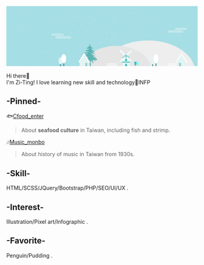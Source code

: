 ![my banner](./_banner_.png)

Hi there👋  
I'm Zi-Ting! I love learning new skill and technology💪INFP

## -Pinned-

🐟[Cfood_enter](https://87penginnouta.github.io/Cfood_enter/)
> About **seafood culture** in Taiwan, including fish and strimp.

🎶[Music_monbo](https://87penginnouta.github.io/taiwan_music_monbo/)
> About history of music in Taiwan from 1930s. 

## -Skill-

HTML/SCSS/JQuery/Bootstrap/PHP/SEO/UI/UX
.
 
## -Interest-

Illustration/Pixel art/Infographic
.
 
## -Favorite- 

Penguin/Pudding
.







<!--
**87penginnouta/87penginnouta** is a ✨ _special_ ✨ repository because its `README.md` (this file) appears on your GitHub profile.

Here are some ideas to get you started:

- 🔭 I’m currently working on ...
- 🌱 I’m currently learning ...
- 👯 I’m looking to collaborate on ...
- 🤔 I’m looking for help with ...
- 💬 Ask me about ...
- 📫 How to reach me: ...
- 😄 Pronouns: ...
- ⚡ Fun fact: ...
-->
